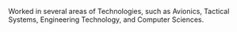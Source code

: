 Worked in several areas of Technologies, such as Avionics, Tactical Systems, Engineering Technology, and Computer Sciences.
